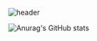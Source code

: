 ![header](https://capsule-render.vercel.app/api?type=transparent&color=auto&height=200&section=header&text=I%20am%20Monster&fontSize=90)

![Anurag's GitHub stats](https://github-readme-stats.vercel.app/api?username=monsta-zo&show_icons=true&theme=default)
